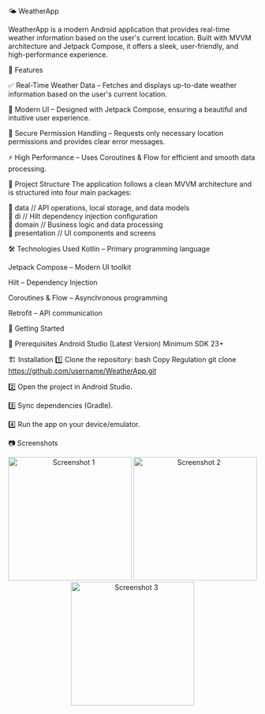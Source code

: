 🌤️ WeatherApp

WeatherApp is a modern Android application that provides real-time weather information based on the user's current location. Built with MVVM architecture and Jetpack Compose, it offers a sleek, user-friendly, and high-performance experience.

🚀 Features

✅ Real-Time Weather Data – Fetches and displays up-to-date weather information based on the user's current location.

🎨 Modern UI – Designed with Jetpack Compose, ensuring a beautiful and intuitive user experience.

🔐 Secure Permission Handling – Requests only necessary location permissions and provides clear error messages.

⚡ High Performance – Uses Coroutines & Flow for efficient and smooth data processing.

📂 Project Structure
The application follows a clean MVVM architecture and is structured into four main packages:

📂 data        // API operations, local storage, and data models  
📂 di          // Hilt dependency injection configuration  
📂 domain      // Business logic and data processing  
📂 presentation // UI components and screens  



🛠️ Technologies Used
Kotlin – Primary programming language

Jetpack Compose – Modern UI toolkit

Hilt – Dependency Injection

Coroutines & Flow – Asynchronous programming

Retrofit – API communication



🚀 Getting Started

🔧 Prerequisites
Android Studio (Latest Version)
Minimum SDK 23+


🏗 Installation
1️⃣ Clone the repository:
bash
Copy
Regulation
git clone https://github.com/username/WeatherApp.git

2️⃣ Open the project in Android Studio.

3️⃣ Sync dependencies (Gradle).

4️⃣ Run the app on your device/emulator.

📷 Screenshots
<p align="center"> <img src="https://github.com/user-attachments/assets/1fc5005a-6b46-432f-8816-35891ef3a29c" alt="Screenshot 1" width="250"/> <img src="https://github.com/user-attachments/assets/995a2931-121c-40b5-8fad-eeabd8b16b1b" alt="Screenshot 2" width="250"/> <img src="https://github.com/user-attachments/assets/e827260b-39ae-4937-9a1e-3c1294b71375" alt="Screenshot 3" width="250"/> </p>
